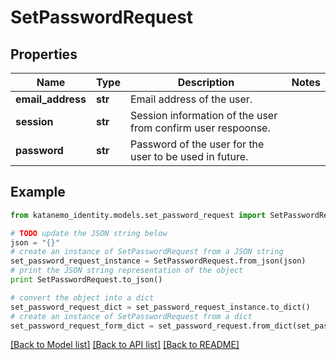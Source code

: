 # SetPasswordRequest


## Properties
Name | Type | Description | Notes
------------ | ------------- | ------------- | -------------
**email_address** | **str** | Email address of the user. | 
**session** | **str** | Session information of the user from confirm user respoonse. | 
**password** | **str** | Password of the user for the user to be used in future. | 

## Example

```python
from katanemo_identity.models.set_password_request import SetPasswordRequest

# TODO update the JSON string below
json = "{}"
# create an instance of SetPasswordRequest from a JSON string
set_password_request_instance = SetPasswordRequest.from_json(json)
# print the JSON string representation of the object
print SetPasswordRequest.to_json()

# convert the object into a dict
set_password_request_dict = set_password_request_instance.to_dict()
# create an instance of SetPasswordRequest from a dict
set_password_request_form_dict = set_password_request.from_dict(set_password_request_dict)
```
[[Back to Model list]](../README.md#documentation-for-models) [[Back to API list]](../README.md#documentation-for-api-endpoints) [[Back to README]](../README.md)


